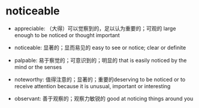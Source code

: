 # noticeable

- appreciable: （大得）可以觉察到的，足以认为重要的；可观的 large enough to be noticed or thought important
- noticeable: 显著的；显而易见的 easy to see or notice; clear or definite
- palpable: 易于察觉的；可意识到的；明显的 that is easily noticed by the mind or the senses
- noteworthy: 值得注意的；显著的；重要的deserving to be noticed or to receive attention because it is unusual, important or interesting

- observant: 善于观察的；观察力敏锐的 good at noticing things around you
